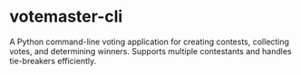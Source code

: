# votemaster-cli
A Python command-line voting application for creating contests, collecting votes, and determining winners. Supports multiple contestants and handles tie-breakers efficiently.
